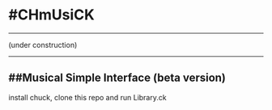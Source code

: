 #CHmUsiCK
========
________
(under construction)
_______________
##Musical Simple Interface 
(beta version)
---------------

install chuck, clone this repo and run Library.ck

